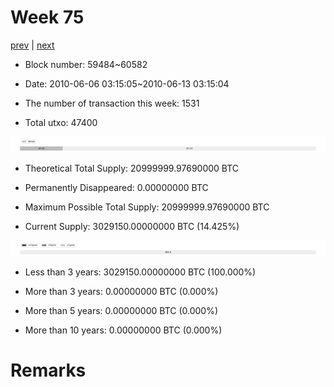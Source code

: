 # Week 75

[prev](week0074.md) | [next](week0076.md)

- Block number: 59484~60582

- Date: 2010-06-06 03:15:05~2010-06-13 03:15:04

- The number of transaction this week: 1531

- Total utxo: 47400

![](../images/mined_week0075.png)

- Theoretical Total Supply: 20999999.97690000 BTC

- Permanently Disappeared: 0.00000000 BTC

- Maximum Possible Total Supply: 20999999.97690000 BTC

- Current Supply: 3029150.00000000 BTC (14.425%)

![](../images/year_week0075.png)


- Less than 3 years: 3029150.00000000 BTC (100.000%)

- More than 3 years: 0.00000000 BTC (0.000%)

- More than 5 years: 0.00000000 BTC (0.000%)

- More than 10 years: 0.00000000 BTC (0.000%)

# Remarks

